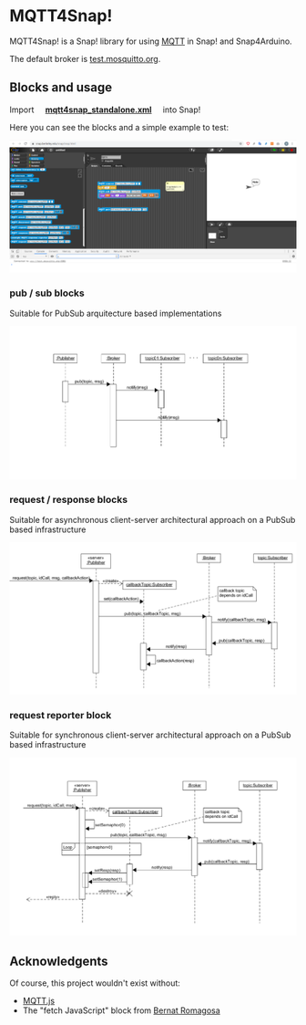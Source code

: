 # MQTT4Snap!

MQTT4Snap! is a Snap! library for using [MQTT](https://en.wikipedia.org/wiki/MQTT) in Snap! and Snap4Arduino.

The default broker is  [test.mosquitto.org](https://test.mosquitto.org).

## Blocks and usage

Import &nbsp;&nbsp;&nbsp;   **[mqtt4snap_standalone.xml](mqtt4snap_standalone.xml)**  &nbsp;&nbsp;&nbsp;  into Snap!

Here you can see the blocks and a simple example to test:

![Minimal example](img/mqtt4snap.png)


### pub / sub blocks

Suitable for PubSub arquitecture based implementations

![pub sub blocks](img/PubSub.png)

### request / response blocks

Suitable for asynchronous client-server architectural approach on a PubSub based infrastructure

![request response blocks](img/PubSub_client-server_async.png)

### request reporter block

Suitable for synchronous client-server architectural approach on a PubSub based infrastructure

![request reporter block](img/PubSub_client-server_sync.png)

## Acknowledgents

Of course, this project wouldn't exist without:

- [MQTT.js](https://github.com/mqttjs/MQTT.js)
- The "fetch JavaScript" block from [Bernat Romagosa](https://github.com/bromagosa)

